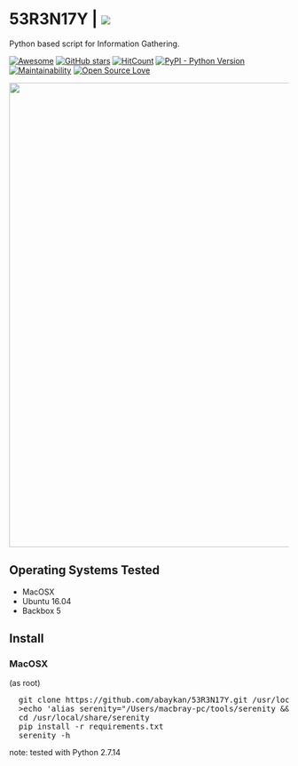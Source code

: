 # 53R3N17Y | <img src="https://img.shields.io/badge/i-53R3N17Y-red.svg">
Python based script for Information Gathering.

[![Awesome](https://awesome.re/badge.svg)](https://awesome.re)
[![GitHub stars](https://img.shields.io/github/stars/abaykan/53R3N17Y.svg)](https://github.com/abaykan/53R3N17Y/stargazers)
[![HitCount](http://hits.dwyl.io/abaykan/53R3N17Y.svg)](http://hits.dwyl.io/abaykan/53R3N17Y)
[![PyPI - Python Version](https://img.shields.io/pypi/pyversions/Django.svg?style=plastic)](https://github.com/abaykan/53R3N17Y/)
[![Maintainability](https://api.codeclimate.com/v1/badges/819193013f43f28ad73e/maintainability)](https://codeclimate.com/github/abaykan/53R3N17Y/maintainability)
[![Open Source Love](https://badges.frapsoft.com/os/v1/open-source.svg?v=103)](https://github.com/ellerbrock/open-source-badges/)

<a href="https://asciinema.org/a/172850"><img src="https://asciinema.org/a/172850.png" width="836"/></a>

## Operating Systems Tested
- MacOSX
- Ubuntu 16.04
- Backbox 5

## Install
### MacOSX
(as root)
  <pre>
  git clone https://github.com/abaykan/53R3N17Y.git /usr/local/share/serenity
  >echo 'alias serenity="/Users/macbray-pc/tools/serenity && ./serenity"' > ~/.zshrc
  cd /usr/local/share/serenity
  pip install -r requirements.txt
  serenity -h</pre>
  
note: tested with Python 2.7.14
